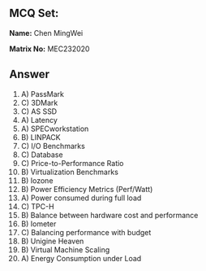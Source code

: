 ## MCQ Set:

**Name:** Chen MingWei

**Matrix No:** MEC232020

## Answer
1. A) PassMark
2. C) 3DMark
3. C) AS SSD
4. A) Latency
5. A) SPECworkstation
6. B) LINPACK
7. C) I/O Benchmarks
8. C) Database
9. C) Price-to-Performance Ratio
10. B) Virtualization Benchmarks
11. B) Iozone
12. B) Power Efficiency Metrics (Perf/Watt)
13. A) Power consumed during full load
14. C) TPC-H
15. B) Balance between hardware cost and performance
16. B) Iometer
17. C) Balancing performance with budget
18. B) Unigine Heaven
19. B) Virtual Machine Scaling
20. A) Energy Consumption under Load

